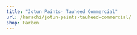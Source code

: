 ```yaml
---
title: "Jotun Paints- Tauheed Commercial"
url: /karachi/jotun-paints-tauheed-commercial/
shop: Farben
---
```

